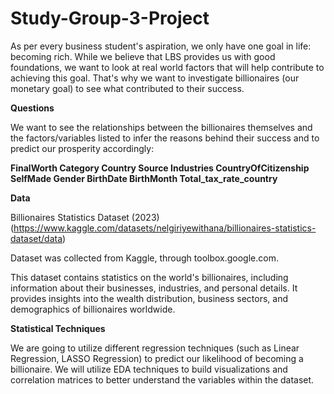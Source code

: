 # Study-Group-3-Project

As per every business student's aspiration, we only have one goal in life: becoming rich.
While we believe that LBS provides us with good foundations, we want to look at real world factors that will help contribute to achieving this goal.
That's why we want to investigate billionaires (our monetary goal) to see what contributed to their success.

**Questions**

We want to see the relationships between the billionaires themselves and the factors/variables listed to infer the reasons behind their success and to predict our prosperity accordingly:

**FinalWorth
Category
Country
Source
Industries
CountryOfCitizenship
SelfMade
Gender
BirthDate
BirthMonth
Total_tax_rate_country**

**Data**

Billionaires Statistics Dataset (2023) (https://www.kaggle.com/datasets/nelgiriyewithana/billionaires-statistics-dataset/data)

Dataset was collected from Kaggle, through toolbox.google.com.

This dataset contains statistics on the world's billionaires, including information about their businesses, industries, and personal details. It provides insights into the wealth distribution, business sectors, and demographics of billionaires worldwide.

**Statistical Techniques**

We are going to utilize different regression techniques (such as Linear Regression, LASSO Regression) to predict our likelihood of becoming a billionaire. 
We will utilize EDA techniques to build visualizations and correlation matrices to better understand the variables within the dataset.
